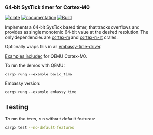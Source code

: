 ### 64-bit SysTick timer for Cortex-M0

[![crate](https://img.shields.io/crates/v/systick-timer.svg)](https://crates.io/crates/systick-timer)
[![documentation](https://docs.rs/systick-timer/badge.svg)](https://docs.rs/systick-timer/)
[![Build](https://github.com/kaidokert/systick-timer-rs/actions/workflows/rust.yml/badge.svg)](https://github.com/kaidokert/systick-timer-rs/actions/workflows/rust.yml)

Implements a 64-bit SysTick based timer, that tracks
overflows and provides as single monotonic 64-bit value
at the desired resolution. The only dependencies are [cortex-m](https://crates.io/crates/cortex-m)
and [cortex-m-rt](https://crates.io/crates/cortex-m-rt) crates.

Optionally wraps this in an [embassy-time-driver](https://crates.io/crates/embassy-time-driver).

[Examples included](https://github.com/kaidokert/systick-timer-rs/tree/main/examples) for QEMU Cortex-M0.

To run the demos with QEMU:

```
cargo runq --example basic_time
```

Embassy version:

```
cargo runq --example embassy_time
```

## Testing

To run the tests, run without default features:
```sh
cargo test --no-default-features
